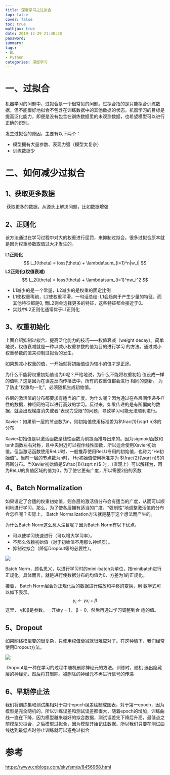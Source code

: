 ```yaml
---
title: 深度学习之过拟合
top: false
cover: false
toc: true
mathjax: true
date: 2019-12-29 21:48:28
password:
summary:
tags: 
- DL
- Python
categories: 深度学习
---
```






# 一、过拟合

机器学习的问题中，过拟合是一个很常见的问题。过拟合指的是只能拟合训练数据，但不能很好地拟合不包含在训练数据中的其他数据的状态。机器学习的目标是提高泛化能力，即便是没有包含在训练数据里的未观测数据，也希望模型可以进行正确的识别。

发生过拟合的原因，主要有以下两个：

- 模型拥有大量参数、表现力强（模型太复杂）
- 训练数据少



# 二、如何减少过拟合

## 1、获取更多数据

​	获取更多的数据，从源头上解决问题，比如数据增强



## 2、正则化

​	该方法通过在学习过程中对大的权重进行惩罚，来抑制过拟合。很多过拟合原本就是因为权重参数取值过大才发生的。

**L1正则化**
$$
L_1(\theta) = loss(\theta) + \lambda\sum_{i=1}^n|w_i|
$$
**L2正则化(权值衰减)**
$$
L_2(\theta) = loss(\theta) + \lambda\sum_{i=1}^nw_i^2
$$

- L1减少的是一个常量，L2减少的是权重的固定比例
- L1使权重稀疏，L2使权重平滑，一句话总结: L1会趋向于产生少量的特征，而其他特征都是0, 而L2则会选择更多的特征，这些特征都会接近于0。
- 实践中L2正则化通常优于L1正则化



## 3、权重初始化

上面介绍抑制过拟合、提高泛化能力的技巧——权值衰减（weight decay）。简单地说，权值衰减就是一种以减小权重参数的值为目的进行学习
的方法。通过减小权重参数的值来抑制过拟合的发生。 

如果想减小权重的值，一开始就将初始值设为较小的值才是正途。 

为什么不能将权重初始值设为0呢？严格地说，为什么不能将权重初始
值设成一样的值呢？这是因为在误差反向传播法中，所有的权重值都会进行
相同的更新。 为了防止“权重均一化”，必须随机生成初始值。 

各层的激活值的分布都要求有适当的广度。为什么呢？因为通过在各层间传递多样性的数据，神经网络可以进行高效的学习。反过来，如果传递的是有所偏向的数据，就会出现梯度消失或者“表现力受限”的问题，导致学习可能无法顺利进行。 

Xavier：如果前一层的节点数为n，则初始值使用标准差为$\frac{1}{\sqrt n}$的分布 

Xavier初始值是以激活函数是线性函数为前提而推导出来的。因为sigmoid函数和 tanh函数左右对称，且中央附近可以视作线性函数，所以适合使用Xavier初始值。但当激活函数使用ReLU时，一般推荐使用ReLU专用的初始值，也称为“He初始值”。当前一层的节点数为n时， He初始值使用标准差为 $\frac{2}{\sqrt n}$的高斯分布。当Xavier初始值是$\frac{1}{\sqrt n}$ 时，（直观上）可以解释为，因为ReLU的负值区域的值为0，为了使它更有广度，所以需要2倍的系数 



## 4、Batch Normalization

如果设定了合适的权重初始值，则各层的激活值分布会有适当的广度，从而可以顺利地进行学习。那么，为了使各层拥有适当的广度，“强制性”地调整激活值的分布会怎样呢？实际上， Batch Normalization方法就是基于这个想法而产生的。 

为什么Batch Norm这么惹人注目呢？因为Batch Norm有以下优点。

- 可以使学习快速进行（可以增大学习率）。
- 不那么依赖初始值（对于初始值不用那么神经质）。
- 抑制过拟合（降低Dropout等的必要性）。 

![](02.png)

Batch Norm，顾名思义，以进行学习时的mini-batch为单位，按minibatch进行正规化。具体而言，就是进行使数据分布的均值为0、方差为1的正规化。 

接着， Batch Norm层会对正规化后的数据进行缩放和平移的变换，用
数学式可以如下表示。 
$$
y_i \leftarrow \gamma x_i + \beta
$$
这里， γ和β是参数。一开始γ = 1， β = 0，然后再通过学习调整到合
适的值。 

## 5、Dropout

​	如果网络模型变的很复杂，只使用权值衰减就很难应对了。在这种情下，我们经常使用Dropout方法。

![](01.png)

​	Dropout是一种在学习的过程中随机删除神经元的方法。训练时，随机
选出隐藏层的神经元，然后将其删除。被删除的神经元不再进行信号的传递



## 6、早期停止法

我们将训练集和测试集相对于每个epoch误差绘制成图表，对于第一epoch，因为模型是完全随机的，所以训练误差和测试误差都很大，随着epoch的增加，训练曲线一直在下降，因为模型越来越好的拟合数据，测试误差先下降后升高，最低点之前模型欠拟合，之后模型过拟合，因为模型开始记住数据。所以我们只要在测试曲线达到最低点时停止训练就可以避免过拟合
# 参考



https://www.cnblogs.com/skyfsm/p/8456968.html